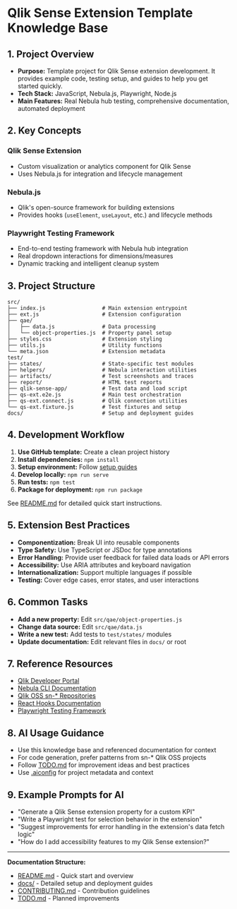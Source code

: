 # Qlik Sense Extension Template Knowledge Base

## 1. Project Overview

- **Purpose:** Template project for Qlik Sense extension development. It provides example code, testing setup, and guides to help you get started quickly.
- **Tech Stack:** JavaScript, Nebula.js, Playwright, Node.js
- **Main Features:** Real Nebula hub testing, comprehensive documentation, automated deployment

## 2. Key Concepts

### Qlik Sense Extension

- Custom visualization or analytics component for Qlik Sense
- Uses Nebula.js for integration and lifecycle management

### Nebula.js

- Qlik's open-source framework for building extensions
- Provides hooks (`useElement`, `useLayout`, etc.) and lifecycle methods

### Playwright Testing Framework

- End-to-end testing framework with Nebula hub integration
- Real dropdown interactions for dimensions/measures
- Dynamic tracking and intelligent cleanup system

## 3. Project Structure

```
src/
├── index.js                  # Main extension entrypoint
├── ext.js                    # Extension configuration
├── qae/
│   ├── data.js               # Data processing
│   └── object-properties.js  # Property panel setup
├── styles.css                # Extension styling
├── utils.js                  # Utility functions
└── meta.json                 # Extension metadata
test/
├── states/                   # State-specific test modules
├── helpers/                  # Nebula interaction utilities
├── artifacts/                # Test screenshots and traces
├── report/                   # HTML test reports
├── qlik-sense-app/           # Test data and load script
├── qs-ext.e2e.js             # Main test orchestration
├── qs-ext.connect.js         # Qlik connection utilities
└── qs-ext.fixture.js         # Test fixtures and setup
docs/                         # Setup and deployment guides
```

## 4. Development Workflow

1. **Use GitHub template:** Create a clean project history
2. **Install dependencies:** `npm install`
3. **Setup environment:** Follow [setup guides](./docs/)
4. **Develop locally:** `npm run serve`
5. **Run tests:** `npm test`
6. **Package for deployment:** `npm run package`

See [README.md](./README.md) for detailed quick start instructions.

## 5. Extension Best Practices

- **Componentization:** Break UI into reusable components
- **Type Safety:** Use TypeScript or JSDoc for type annotations
- **Error Handling:** Provide user feedback for failed data loads or API errors
- **Accessibility:** Use ARIA attributes and keyboard navigation
- **Internationalization:** Support multiple languages if possible
- **Testing:** Cover edge cases, error states, and user interactions

## 6. Common Tasks

- **Add a new property:** Edit `src/qae/object-properties.js`
- **Change data source:** Edit `src/qae/data.js`
- **Write a new test:** Add tests to `test/states/` modules
- **Update documentation:** Edit relevant files in `docs/` or root

## 7. Reference Resources

- [Qlik Developer Portal](https://qlik.dev/)
- [Nebula CLI Documentation](https://qlik.dev/extend/)
- [Qlik OSS sn-\* Repositories](https://github.com/qlik-oss)
- [React Hooks Documentation](https://react.dev/reference/react/hooks)
- [Playwright Testing Framework](https://playwright.dev/docs/intro)

## 8. AI Usage Guidance

- Use this knowledge base and referenced documentation for context
- For code generation, prefer patterns from sn-\* Qlik OSS projects
- Follow [TODO.md](./TODO.md) for improvement ideas and best practices
- Use [.aiconfig](./.aiconfig) for project metadata and context

## 9. Example Prompts for AI

- "Generate a Qlik Sense extension property for a custom KPI"
- "Write a Playwright test for selection behavior in the extension"
- "Suggest improvements for error handling in the extension's data fetch logic"
- "How do I add accessibility features to my Qlik Sense extension?"

---

**Documentation Structure:**

- [README.md](./README.md) - Quick start and overview
- [docs/](./docs/) - Detailed setup and deployment guides
- [CONTRIBUTING.md](./CONTRIBUTING.md) - Contribution guidelines
- [TODO.md](./TODO.md) - Planned improvements
